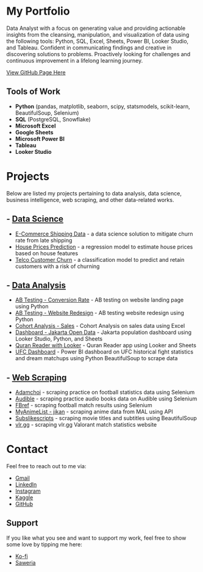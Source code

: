 # My Portfolio

Data Analyst with a focus on generating value and providing actionable insights from the cleansing, manipulation, and visualization of data using the following tools: Python, SQL, Excel, Sheets, Power BI, Looker Studio, and Tableau. Confident in communicating findings and creative in discovering solutions to problems. Proactively looking for challenges and continuous improvement in a lifelong learning journey.

[View GitHub Page Here](https://fnurrahmadi.github.io/data-portfolio/)

## Tools of Work
- **Python** (pandas, matplotlib, seaborn, scipy, statsmodels, scikit-learn, BeautifulSoup, Selenium)
- **SQL** (PostgreSQL, Snowflake)
- **Microsoft Excel**
- **Google Sheets**
- **Microsoft Power BI**
- **Tableau**
- **Looker Studio** 

# Projects
Below are listed my projects pertaining to data analysis, data science, business intelligence, web scraping, and other data-related works.

## - [Data Science](https://github.com/fnurrahmadi/data-portfolio/tree/main/Data%20Science)
- [E-Commerce Shipping Data](https://github.com/fnurrahmadi/data-portfolio/tree/main/Data%20Science/E-Commerce%20Shipping%20Data) - a data science solution to mitigate churn rate from late shipping
- [House Prices Prediction](https://github.com/fnurrahmadi/data-portfolio/tree/main/Data%20Science/House%20Prices%20Prediction) - a regression model to estimate house prices based on house features
- [Telco Customer Churn](https://github.com/fnurrahmadi/data-portfolio/tree/main/Data%20Science/Telco%20Customer%20Churn) - a classification model to predict and retain customers with a risk of churning

## - [Data Analysis](https://github.com/fnurrahmadi/data-portfolio/tree/main/Data%20Analysis)
- [AB Testing - Conversion Rate](https://github.com/fnurrahmadi/data-portfolio/tree/main/Data%20Analysis/AB%20Testing%20-%20Conversion%20Rate) - AB testing on website landing page using Python
- [AB Testing - Website Redesign](https://github.com/fnurrahmadi/data-portfolio/tree/main/Data%20Analysis/Website%20Redesign%20AB%20Testing) - AB testing website redesign using Python
- [Cohort Analysis - Sales](https://github.com/fnurrahmadi/data-portfolio/tree/main/Data%20Analysis/Cohort%20Analysis%20-%20Sales) - Cohort Analysis on sales data using Excel
- [Dashboard - Jakarta Open Data](https://github.com/fnurrahmadi/data-portfolio/tree/main/Data%20Analysis/Jakarta%20Open%20Data) - Jakarta population dashboard using Looker Studio, Python, and Sheets
- [Quran Reader with Looker](https://github.com/fnurrahmadi/data-portfolio/tree/main/Data%20Analysis/Quran%20Reader%20with%20Looker) - Quran Reader app using Looker and Sheets
- [UFC Dashboard](https://github.com/fnurrahmadi/data-portfolio/tree/main/Data%20Analysis/UFC%20Dashboard) - Power BI dashboard on UFC historical fight statistics and dream matchups using Python BeautifulSoup to scrape data

## - [Web Scraping](https://github.com/fnurrahmadi/data-portfolio/tree/main/Web%20Scraping)
- [Adamchoi](https://github.com/fnurrahmadi/data-portfolio/tree/main/Web%20Scraping/Adamchoi) - scraping practice on football statistics data using Selenium
- [Audible](https://github.com/fnurrahmadi/data-portfolio/tree/main/Web%20Scraping/Audible) - scraping practice audio books data on Audible using Selenium
- [FBref](https://github.com/fnurrahmadi/data-portfolio/tree/main/Web%20Scraping/Adamchoi) - scraping football match results using Selenium
- [MyAnimeList - jikan](https://github.com/fnurrahmadi/data-portfolio/tree/main/Web%20Scraping/MyAnimeList%20-%20jikan) - scraping anime data from MAL using API
- [Subslikescripts](https://github.com/fnurrahmadi/data-portfolio/tree/main/Web%20Scraping/Subslikescript) - scraping movie titles and subtitles using BeautifulSoup
- [vlr.gg](https://github.com/fnurrahmadi/data-portfolio/tree/main/Web%20Scraping/vlrgg%20Unofficial%20REST%20API%20-%20updated) - scraping vlr.gg Valorant match statistics website

# Contact
Feel free to reach out to me via:
- [Gmail](mailto:fnurrahmadi@gmail.com)
- [LinkedIn](https://www.linkedin.com/in/fnurrahmadi/)
- [Instagram](https://instagram/fak_khri)
- [Kaggle](https://www.kaggle.com/hidious)
- [GitHub](https://github.com/fnurrahmadi)

## Support
If you like what you see and want to support my work, feel free to show some love by tipping me here:
- [Ko-fi](https://ko-fi.com/fnurrahmadi)
- [Saweria](https://saweria.co/hidious)

